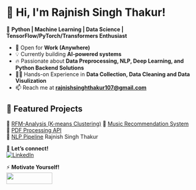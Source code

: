 # 👋 Hi, I'm Rajnish Singh Thakur!  
🚀 **Python | Machine Learning | Data Science | TensorFlow/PyTorch/Transformers Enthusiast**  

- 💼 Open for **Work (Anywhere)**
- 💡 Currently building **AI-powered systems**  
- 🔥 Passionate about **Data Preprocessing, NLP, Deep Learning, and Python Backend Solutions**
- 👷‍♂️ Hands-on Experience in **Data Collection, Data Cleaning and Data Visulization** 
- 📫 Reach me at **rajnishsinghthakur107@gmail.com**  

<!--## 🔥 GitHub Stats  
![Your GitHub Stats](https://github-readme-stats.vercel.app/api?username=RajnishProgrammer&show_icons=true&theme=radical)
-->

## 📌 Featured Projects
🔹 [RFM-Analysis (K-means Clustering)](https://github.com/RajnishProgrammer/Google-Colab/blob/main/online_retail_data_clustering(Customer_Behavior_Analysis).ipynb)  
🔹 [Music Recommendation System](https://github.com/RajnishProgrammer/Google-Colab/blob/main/Music_Recommendation_System.ipynb)  
🔹 [PDF Processing API](https://github.com/RajnishProgrammer/flask-cpc#colored-page-counter--pdf-page-counter-gui-hosting-on-railway)  
🔹 [NLP Pipeline](https://github.com/RajnishProgrammer/NLTK-Textual-Analysis)
Rajnish Singh Thakur

💬 **Let’s connect!**  
[![LinkedIn](https://img.shields.io/badge/-LinkedIn-blue?style=flat&logo=linkedin)](https://linkedin.com/in/rajnishsinghthakur)

⚡ **Motivate Yourself!**                              
      <a href="https://youtu.be/EFmxPMdBqmU?si=4npVQ-O_HP6f1t2-">
          <img src="https://upload.wikimedia.org/wikipedia/commons/b/b8/YouTube_Logo_2017.svg" width="120" height="30">
      </a>
<!--
**RajnishProgrammer/RajnishProgrammer** is a ✨ _special_ ✨ repository because its `README.md` (this file) appears on your GitHub profile.

Here are some ideas to get you started:

- 🔭 I’m currently working on ...
- 🌱 I’m currently learning ...
- 👯 I’m looking to collaborate on ...
- 🤔 I’m looking for help with ...
- 💬 Ask me about ...
- 📫 How to reach me: ...
- 😄 Pronouns: ...
- ⚡ Fun fact: ...
-->
